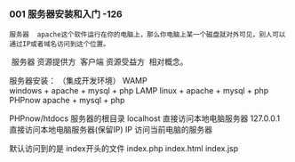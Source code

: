 ### 001 服务器安装和入门	-126

 	服务器  apache这个软件运行在你的电脑上，那么你电脑上某一个磁盘就对外可见，别人可以通过IP或者域名访问到这个位置。

​	服务器  资源提供方
​    客户端  资源受益方
​    相对概念。

服务器安装：
     （集成开发环境）
      WAMP  
         windows + apache + mysql + php
      LAMP
         linux + apache + mysql + php
      PHPnow
         apache + mysql + php

PHPnow/htdocs  服务器的根目录
    localhost  直接访问本地电脑服务器
    127.0.0.1  直接访问本地电脑服务器(保留IP)
    IP         访问当前电脑的服务器

默认访问到的是 index开头的文件
       index.php
       index.html
       index.jsp